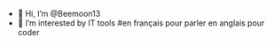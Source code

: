 - 👋 Hi, I’m @Beemoon13
- 👀 I’m interested by IT tools 
#en français pour parler en anglais pour coder


<!---
Beemoon13/Beemoon13 is a ✨ special ✨ repository because its `README.md` (this file) appears on your GitHub profile.
You can click the Preview link to take a look at your changes.
--->
